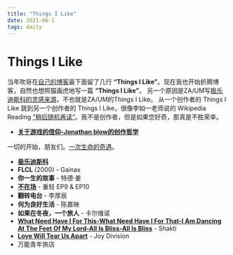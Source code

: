 ```yaml
---
title: "Things I Like"
date: 2021-06-1
tags: daily
---
```


# Things I Like

当年吹哥在[自己的博客](http://number-none.com/blow/ "滑到最底下")最下面留了几行 **“Things I Like”**。现在我也开始折腾博客，自然也想照猫画虎地写一篇 **“Things I Like”**。 另一个原因是ZA/UM写[极乐迪斯科的灵感来源](https://steamcommunity.com/games/632470/announcements/detail/3334287173823797601)，不也就是ZA/UM的Things I Like。 从一个创作者的 Things I Like 跳到另一个创作者的 Things I Like，很像李如一老师说的 Wikipedia Reading [“稍后随机再读”](https://yitianshijie.net/episodes/80)。我不是创作者，但是如果您好奇，那真是不胜荣幸。

- **[关于游戏的信仰-Jonathan blow的创作哲学](https://www.gcores.com/radios/95312)**

一切的开始，朋友们。[一次生命的奇遇](https://www.gcores.com/articles/100899)。

- **[极乐迪斯科](https://store.steampowered.com/app/632470/Disco_Elysium__The_Final_Cut/)**
- **FLCL** (2000) - Gainax
- **你一生的故事** - 特德·姜
- **[不在场](https://buzaichang.xyz/)** - 重轻 EP9 & EP10
- **翻转电台** - 李厚辰
- **何为良好生活** - 陈嘉映
- **如果在冬夜，一个旅人** - 卡尔维诺
- **[What Need Have I For This-What Need Have I For That-I Am Dancing At The Feet Of My Lord-All Is Bliss-All Is Bliss](https://www.youtube.com/watch?v=Ym8QtNbbTUQ)** - Shakti
- **[Love Will Tear Us Apart](https://www.youtube.com/watch?v=zuuObGsB0No "I will not be Ian")** - Joy Division
- 万能青年旅店

